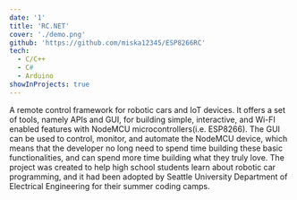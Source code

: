 ```yaml
---
date: '1'
title: 'RC.NET'
cover: './demo.png'
github: 'https://github.com/miska12345/ESP8266RC'
tech:
  - C/C++
  - C#
  - Arduino
showInProjects: true
---
```


A remote control framework for robotic cars and IoT devices. It offers a set of tools, namely APIs and GUI, for building simple, interactive, and Wi-FI enabled features with NodeMCU microcontrollers(i.e. ESP8266).
The GUI can be used to control, monitor, and automate the NodeMCU device, which means that the developer no long need to spend time building these basic functionalities, and can spend more time building what they truly love.
The project was created to help high school students learn about robotic car programming, and it had been adopted by Seattle University Department of Electrical Engineering for their summer coding camps.
